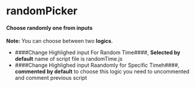 # randomPicker
#### Choose randomly one from inputs

 **Note:** You can choose between two  **logics**. 
 - ####Change Highlighed input For Random Time####, **Selected by default**
 name of script file is randomTime.js
- ####Change Highlighed input Raandomly for Specific Timeh####, **commented by default**
 to choose this logic you need to uncommented and comment previous script
